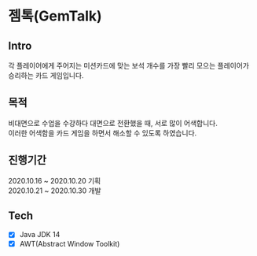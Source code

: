 # 젬톡(GemTalk)

## Intro
각 플레이어에게 주어지는 미션카드에 맞는 보석 개수를 가장 빨리 모으는 플레이어가 승리하는 카드 게임입니다.  

## 목적
비대면으로 수업을 수강하다 대면으로 전환했을 때, 서로 많이 어색합니다.  
이러한 어색함을 카드 게임을 하면서 해소할 수 있도록 하였습니다.  

## 진행기간
2020.10.16 ~ 2020.10.20 기획  
2020.10.21 ~ 2020.10.30 개발

## Tech
- [x] Java JDK 14
- [x] AWT(Abstract Window Toolkit)
